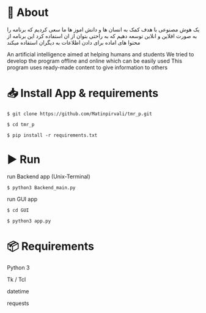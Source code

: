 # 📃 About

یک هوش مصنوعی با هدف کمک به انسان ها و دانش اموز ها
ما سعی کردیم که برنامه را به صورت افلاین و انلاین توسعه دهیم که به راحتی بتوان از ان استفاده کرد 
این برنامه از محتوا های اماده برای دادن اظلاعات به دیگران استفاده میکند

An artificial intelligence aimed at helping humans and students
We tried to develop the program offline and online which can be easily used
This program uses ready-made content to give information to others

# 📥 Install App & requirements

`$ git clone https://github.com/Matinpirvali/tmr_p.git`

`$ cd tmr_p`

`$ pip install -r requirements.txt`

# ▶️ Run 

run Backend app (Unix-Terminal)

`$ python3 Backend_main.py`

run GUI app

`$ cd GUI`

`$ python3 app.py`

# 📦 Requirements

Python 3

Tk / Tcl

datetime

requests
